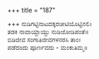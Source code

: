 +++
title = "187"

+++
ನುಡಿಗಟ್ಟಿನಾಟದಕ್ಕರಚೀಟಿಯೊಟ್ಟಿನಲಿ।  
ತಡಕಿ ನಾವಾಯ್ದಾಯ್ದು ನುಡಿಜೋಡಿಪಂತೆ॥  
ಬಿಡಿಜೀವ ಸಂಗಾತಿಜೀವಗಳನರಸಿ ತಾಂ।  
ಪಡೆದಂದು ಪೂರ್ಣವದು - ಮಂಕುತಿಮ್ಮ॥  
